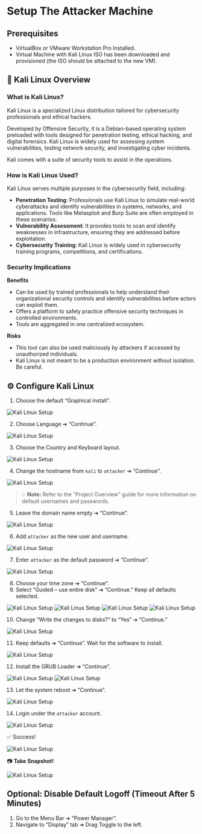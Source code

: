 # Setup The Attacker Machine

## Prerequisites

- VirtualBox or VMware Workstation Pro Installed.
- Virtual Machine with Kali Linux ISO has been downloaded and provisioned (the ISO should be attached to the new VM).


## 🐉 Kali Linux Overview

### What is Kali Linux?

Kali Linux is a specialized Linux distribution tailored for cybersecurity professionals and ethical hackers.

Developed by Offensive Security, it is a Debian-based operating system preloaded with tools designed for penetration testing, ethical hacking, and digital forensics. Kali Linux is widely used for assessing system vulnerabilities, testing network security, and investigating cyber incidents.

Kali comes with a suite of security tools to assist in the operations.

### How is Kali Linux Used?

Kali Linux serves multiple purposes in the cybersecurity field, including:

- **Penetration Testing**: Professionals use Kali Linux to simulate real-world cyberattacks and identify vulnerabilities in systems, networks, and applications. Tools like Metasploit and Burp Suite are often employed in these scenarios.
- **Vulnerability Assessment**: It provides tools to scan and identify weaknesses in infrastructure, ensuring they are addressed before exploitation.
- **Cybersecurity Training**: Kali Linux is widely used in cybersecurity training programs, competitions, and certifications.

### Security Implications

**Benefits**

- Can be used by trained professionals to help understand their organizational security controls and identify vulnerabilities before actors can exploit them.
- Offers a platform to safely practice offensive security techniques in controlled environments.
- Tools are aggregated in one centralized ecosystem.

**Risks**

- This tool can also be used maliciously by attackers if accessed by unauthorized individuals.
- Kali Linux is not meant to be a production environment without isolation. Be careful.

## ⚙️ Configure Kali Linux

1. Choose the default “Graphical install”.

![Kali Linux Setup](imgs/kali.jpg)

2. Choose Language ➔ “Continue”.

![Kali Linux Setup](imgs/kali1.png)

3. Choose the Country and Keyboard layout.

![Kali Linux Setup](imgs/kali2.png)

4. Change the hostname from `kali` to `attacker` ➔ “Continue”.  

![Kali Linux Setup](imgs/kali3.png)

> 💡 **Note:** Refer to the “Project Overview” guide for more information on default usernames and passwords.
5. Leave the domain name empty ➔ “Continue”.

![Kali Linux Setup](imgs/kali4.png)

6. Add `attacker` as the new user and username.

![Kali Linux Setup](imgs/kali5.png)

7. Enter `attacker` as the default password ➔ “Continue”.

![Kali Linux Setup](imgs/kali6.png)

8. Choose your time zone ➔ “Continue”.
9. Select “Guided – use entire disk” ➔ “Continue.” Keep all defaults selected.

![Kali Linux Setup](imgs/kali7.png)
![Kali Linux Setup](imgs/kali8.png)
![Kali Linux Setup](imgs/kali9.png)
![Kali Linux Setup](imgs/kali10.png)

10. Change “Write the changes to disks?” to “Yes” ➔ “Continue.”

![Kali Linux Setup](imgs/kali11.png)

11. Keep defaults ➔ “Continue”. Wait for the software to install.

![Kali Linux Setup](imgs/kali12.png)

12. Install the GRUB Loader ➔ “Continue”.

![Kali Linux Setup](imgs/kali13.png)
![Kali Linux Setup](imgs/kali14.png)

13. Let the system reboot ➔ “Continue”.

![Kali Linux Setup](imgs/kali15.png)

14. Login under the `attacker` account.

![Kali Linux Setup](imgs/kali16.png)

✅ Success!

![Kali Linux Setup](imgs/kali17.png)

📷 **Take Snapshot!**

![Kali Linux Setup](imgs/kali18.png)

## Optional: Disable Default Logoff (Timeout After 5 Minutes)

1. Go to the Menu Bar ➔ “Power Manager”.
2. Navigate to “Display” tab ➔ Drag Toggle to the left.
